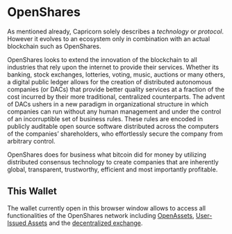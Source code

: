 # OpenShares

As mentioned already, Capricorn solely describes a *technology* or *protocol*.
However it evolves to an ecosystem only in combination with an actual blockchain
such as OpenShares.

OpenShares looks to extend the innovation of the blockchain to all industries
that rely upon the internet to provide their services. Whether its banking,
stock exchanges, lotteries, voting, music, auctions or many others, a digital
public ledger allows for the creation of distributed autonomous companies (or
DACs) that provide better quality services at a fraction of the cost incurred by
their more traditional, centralized counterparts. The advent of DACs ushers in a
new paradigm in organizational structure in which companies can run without any
human management and under the control of an incorruptible set of business
rules. These rules are encoded in publicly auditable open source software
distributed across the computers of the companies’ shareholders, who
effortlessly secure the company from arbitrary control.

OpenShares does for business what bitcoin did for money by utilizing distributed
consensus technology to create companies that are inherently global,
transparent, trustworthy, efficient and most importantly profitable.

## This Wallet

The wallet currently open in this browser window allows to access all
functionalities of the OpenShares network including
[OpenAssets](../assets/mpa.md), [User-Issued Assets](../assets/uia.md) and the
[decentralized exchange](../dex/introduction.md).
